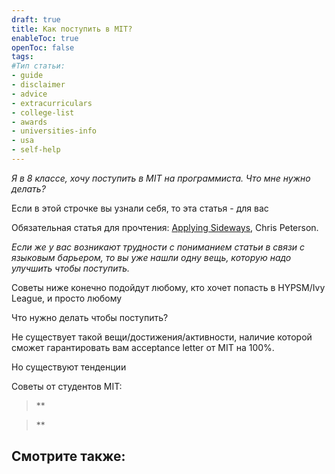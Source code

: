 ```yaml
---
draft: true
title: Как поступить в MIT?
enableToc: true
openToc: false
tags:
#Тип статьи:
- guide 
- disclaimer
- advice
- extracurriculars
- college-list
- awards
- universities-info
- usa
- self-help
---
```

*Я в 8 классе, хочу поступить в MIT на программиста. Что мне нужно делать?*

Если в этой строчке вы узнали себя, то эта статья - для вас 

Обязательная статья для прочтения: [Applying Sideways](https://mitadmissions.org/blogs/entry/applying_sideways/), Chris Peterson.

*Если же у вас возникают трудности с пониманием статьи в связи с языковым барьером, то вы уже нашли одну вещь, которую надо улучшить чтобы поступить.*


Cоветы ниже конечно подойдут любому, кто хочет попасть в HYPSM/Ivy League, и просто любому

Что нужно делать чтобы поступить?

Не существует такой вещи/достижения/активности, наличие которой сможет гарантировать вам acceptance letter от MIT на 100%.

Но существуют тенденции

Советы от студентов MIT:

> **

> **

<!-- Front links -->
Смотрите также:
- 










 